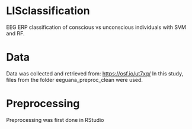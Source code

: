 # LISclassification
EEG ERP classification of conscious vs unconscious individuals with SVM and RF.

# Data
Data was collected and retrieved from: https://osf.io/ut7xq/
In this study, files from the folder eeguana_preproc_clean were used.

# Preprocessing
Preprocessing was first done in RStudio
